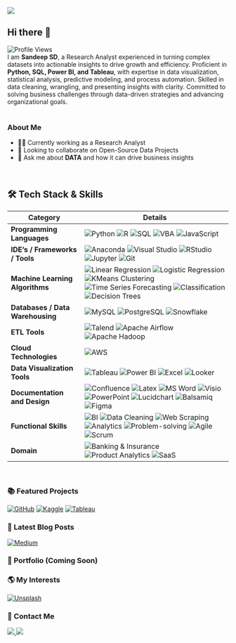 ![](https://www.googleapis.com/download/storage/v1/b/kaggle-user-content/o/inbox%2F23961675%2Fceb6b65a46af8cc93f84143c1e6454bb%2FSandeep%20SD%20Data%20Portfolio%20(1).png?generation=1738856654043033&alt=media)
## Hi there 👋  
![Profile Views](https://komarev.com/ghpvc/?username=DataBells&color=green&for-the-badge&base=100)  
I am **Sandeep SD**, a Research Analyst experienced in turning complex datasets into actionable insights to drive growth and efficiency. Proficient in **Python, SQL, Power BI, and Tableau**, with expertise in data visualization, statistical analysis, predictive modeling, and process automation. Skilled in data cleaning, wrangling, and presenting insights with clarity. Committed to solving business challenges through data-driven strategies and advancing organizational goals.  
<br>
### About Me

- 👨‍💻 Currently working as a Research Analyst
- 👯 Looking to collaborate on Open-Source Data Projects
- 💬 Ask me about **DATA** and how it can drive business insights

<br>

## 🛠️ Tech Stack & Skills

| **Category**                   | **Details** |
|--------------------------------|------------|
| **Programming Languages**      | ![Python](https://img.shields.io/badge/Python-3776AB?style=for-the-badge&logo=python&logoColor=white) ![R](https://img.shields.io/badge/R-276DC3?style=for-the-badge&logo=r&logoColor=white) ![SQL](https://img.shields.io/badge/SQL-4479A1?style=for-the-badge&logo=postgresql&logoColor=white) ![VBA](https://img.shields.io/badge/VBA-217346?style=for-the-badge&logo=microsoft-excel&logoColor=white) ![JavaScript](https://img.shields.io/badge/JavaScript-F7DF1E?style=for-the-badge&logo=javascript&logoColor=black) |
| **IDE’s / Frameworks / Tools** | ![Anaconda](https://img.shields.io/badge/Anaconda-44A833?style=for-the-badge&logo=anaconda&logoColor=white) ![Visual Studio](https://img.shields.io/badge/VS%20Code-007ACC?style=for-the-badge&logo=visual-studio-code&logoColor=white) ![RStudio](https://img.shields.io/badge/RStudio-75AADB?style=for-the-badge&logo=rstudio&logoColor=white) ![Jupyter](https://img.shields.io/badge/Jupyter-F37626?style=for-the-badge&logo=jupyter&logoColor=white) ![Git](https://img.shields.io/badge/Git-F05032?style=for-the-badge&logo=git&logoColor=white) |
| **Machine Learning Algorithms** | ![Linear Regression](https://img.shields.io/badge/Linear%20Regression-008000?style=for-the-badge) ![Logistic Regression](https://img.shields.io/badge/Logistic%20Regression-FF5733?style=for-the-badge) ![KMeans Clustering](https://img.shields.io/badge/KMeans%20Clustering-3498DB?style=for-the-badge) ![Time Series Forecasting](https://img.shields.io/badge/Time%20Series%20Forecasting-9B59B6?style=for-the-badge) ![Classification](https://img.shields.io/badge/Classification-FFC300?style=for-the-badge) ![Decision Trees](https://img.shields.io/badge/Decision%20Trees-8E44AD?style=for-the-badge) |
| **Databases / Data Warehousing** | ![MySQL](https://img.shields.io/badge/MySQL-4479A1?style=for-the-badge&logo=mysql&logoColor=white) ![PostgreSQL](https://img.shields.io/badge/PostgreSQL-4169E1?style=for-the-badge&logo=postgresql&logoColor=white) ![Snowflake](https://img.shields.io/badge/Snowflake-29B5E8?style=for-the-badge&logo=snowflake&logoColor=white) |
| **ETL Tools**                  | ![Talend](https://img.shields.io/badge/Talend-318CE7?style=for-the-badge&logo=talend&logoColor=white) ![Apache Airflow](https://img.shields.io/badge/Apache%20Airflow-017CEE?style=for-the-badge&logo=apache-airflow&logoColor=white) ![Apache Hadoop](https://img.shields.io/badge/Apache%20Hadoop-66CCFF?style=for-the-badge&logo=apache-hadoop&logoColor=black) |
| **Cloud Technologies**         | ![AWS](https://img.shields.io/badge/AWS-S3%20&%20Redshift-FF9900?style=for-the-badge&logo=amazon-aws&logoColor=white) |
| **Data Visualization Tools**   | ![Tableau](https://img.shields.io/badge/Tableau-E97627?style=for-the-badge&logo=tableau&logoColor=white) ![Power BI](https://img.shields.io/badge/Power%20BI-F2C811?style=for-the-badge&logo=power-bi&logoColor=black) ![Excel](https://img.shields.io/badge/Excel-217346?style=for-the-badge&logo=microsoft-excel&logoColor=white) ![Looker](https://img.shields.io/badge/Looker-4285F4?style=for-the-badge&logo=looker&logoColor=white) |
| **Documentation and Design**   | ![Confluence](https://img.shields.io/badge/Confluence-172B4D?style=for-the-badge&logo=confluence&logoColor=white) ![Latex](https://img.shields.io/badge/Latex-008080?style=for-the-badge&logo=latex&logoColor=white) ![MS Word](https://img.shields.io/badge/MS%20Word-2B579A?style=for-the-badge&logo=microsoft-word&logoColor=white) ![Visio](https://img.shields.io/badge/MS%20Visio-3955A3?style=for-the-badge&logo=microsoft-visio&logoColor=white) ![PowerPoint](https://img.shields.io/badge/PowerPoint-B7472A?style=for-the-badge&logo=microsoft-powerpoint&logoColor=white) ![Lucidchart](https://img.shields.io/badge/Lucidchart-F6C915?style=for-the-badge&logo=lucidchart&logoColor=black) ![Balsamiq](https://img.shields.io/badge/Balsamiq-900C3F?style=for-the-badge&logo=balsamiq&logoColor=white) ![Figma](https://img.shields.io/badge/Figma-F24E1E?style=for-the-badge&logo=figma&logoColor=white) |
| **Functional Skills**          | ![BI](https://img.shields.io/badge/BI-1ABC9C?style=for-the-badge) ![Data Cleaning](https://img.shields.io/badge/Data%20Cleaning-9C27B0?style=for-the-badge) ![Web Scraping](https://img.shields.io/badge/Web%20Scraping-E91E63?style=for-the-badge) ![Analytics](https://img.shields.io/badge/Analytics-FF5733?style=for-the-badge) ![Problem-solving](https://img.shields.io/badge/Problem%20Solving-2ECC71?style=for-the-badge) ![Agile](https://img.shields.io/badge/Agile-607D8B?style=for-the-badge) ![Scrum](https://img.shields.io/badge/Scrum-FFC300?style=for-the-badge) |
| **Domain**                     | ![Banking & Insurance](https://img.shields.io/badge/Banking%20%26%20Insurance-2980B9?style=for-the-badge) ![Product Analytics](https://img.shields.io/badge/Product%20Analytics-8E44AD?style=for-the-badge) ![SaaS](https://img.shields.io/badge/SaaS-FF6347?style=for-the-badge) |



<br>

### 📚 Featured Projects
[![GitHub](https://img.shields.io/badge/GitHub-black?style=for-the-badge&logo=github&logoColor=green)](https://github.com/sandeep1080) [![Kaggle](https://img.shields.io/badge/Kaggle-blue?style=for-the-badge&logo=kaggle&logoColor=skyblue)](https://www.kaggle.com/sandeep1080) [![Tableau](https://img.shields.io/badge/Tableau-E97627?style=for-the-badge&logo=tableau&logoColor=Yelloa)](https://public.tableau.com/app/profile/sandeep.sd)


### 📔 Latest Blog Posts
[![Medium](https://img.shields.io/badge/Medium-black?style=for-the-badge&logo=medium&logoColor=white)](https://medium.com/@sandeepsdfranc)


### 🚀 Portfolio (Coming Soon)

### 🌎 My Interests
[![Unsplash](https://img.shields.io/badge/Unsplash-black?style=for-the-badge&logo=unsplash&logoColor=white)](https://unsplash.com/@sandeepsd)


### 📩 Contact Me
<a href="mailto:sandeepsrinivasd@gmail.com">
  <img src="https://img.shields.io/badge/Gmail-D14836?style=for-the-badge&logo=gmail&logoColor=white"/>
</a>
<a href="https://www.linkedin.com/in/s-d-sandeep/">
  <img src="https://img.shields.io/badge/LinkedIn-0077B5?style=for-the-badge&logo=linkedin&logoColor=white"/>
</a>
